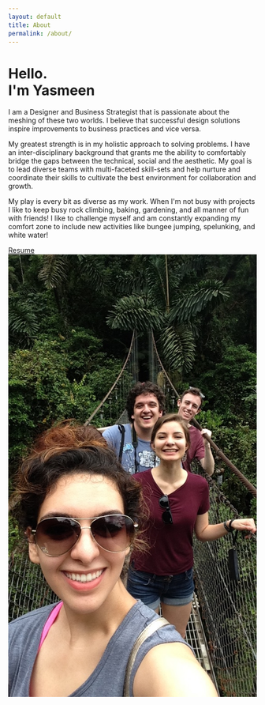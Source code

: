 ```yaml
---
layout: default
title: About
permalink: /about/
---
```


<div class="grid-x about">
  <div class="cell small-12 medium-6 about-header">
    <h1 class="about-title">Hello.<br/>I'm Yasmeen</h1>
    <div class="yazzy-line"></div>
    <p>I am a Designer and Business Strategist that is passionate about the meshing of these two worlds. I believe that successful design solutions inspire improvements to business practices and vice versa.
    </p>
    <p>My greatest strength is in my holistic approach to solving problems. I have an inter-disciplinary background that grants me the ability to comfortably bridge the gaps between the technical, social and the aesthetic.  My goal is to lead diverse teams with multi-faceted skill-sets and help nurture and coordinate their skills to cultivate the best environment for collaboration and growth.
    </p>
    <p>My play is every bit as diverse as my work.  When I'm not busy with projects I like to keep busy rock climbing, baking, gardening, and all manner of fun with friends!  I like to challenge myself and am constantly expanding my comfort zone to include new activities like bungee jumping, spelunking, and white water!
    </p>
    <a class="button" href="../img/resume.pdf">
        Resume
    </a>
  </div>
  <div class="cell small-12 medium-6">
    <img src="/img/yasmeenwithfriends.jpg" alt="Photo of Yasmeen">
  </div>
</div>
